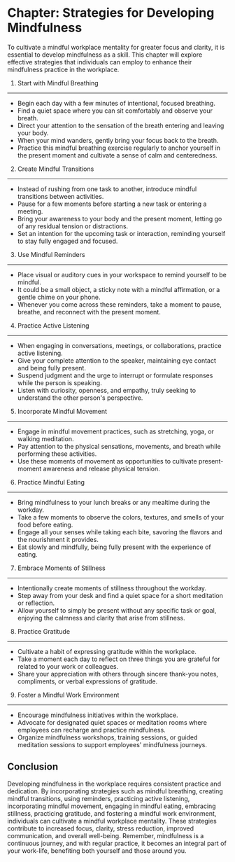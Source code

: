 Chapter: Strategies for Developing Mindfulness
==============================================

To cultivate a mindful workplace mentality for greater focus and clarity, it is essential to develop mindfulness as a skill. This chapter will explore effective strategies that individuals can employ to enhance their mindfulness practice in the workplace.

1. Start with Mindful Breathing
-------------------------------

* Begin each day with a few minutes of intentional, focused breathing.
* Find a quiet space where you can sit comfortably and observe your breath.
* Direct your attention to the sensation of the breath entering and leaving your body.
* When your mind wanders, gently bring your focus back to the breath.
* Practice this mindful breathing exercise regularly to anchor yourself in the present moment and cultivate a sense of calm and centeredness.

2. Create Mindful Transitions
-----------------------------

* Instead of rushing from one task to another, introduce mindful transitions between activities.
* Pause for a few moments before starting a new task or entering a meeting.
* Bring your awareness to your body and the present moment, letting go of any residual tension or distractions.
* Set an intention for the upcoming task or interaction, reminding yourself to stay fully engaged and focused.

3. Use Mindful Reminders
------------------------

* Place visual or auditory cues in your workspace to remind yourself to be mindful.
* It could be a small object, a sticky note with a mindful affirmation, or a gentle chime on your phone.
* Whenever you come across these reminders, take a moment to pause, breathe, and reconnect with the present moment.

4. Practice Active Listening
----------------------------

* When engaging in conversations, meetings, or collaborations, practice active listening.
* Give your complete attention to the speaker, maintaining eye contact and being fully present.
* Suspend judgment and the urge to interrupt or formulate responses while the person is speaking.
* Listen with curiosity, openness, and empathy, truly seeking to understand the other person's perspective.

5. Incorporate Mindful Movement
-------------------------------

* Engage in mindful movement practices, such as stretching, yoga, or walking meditation.
* Pay attention to the physical sensations, movements, and breath while performing these activities.
* Use these moments of movement as opportunities to cultivate present-moment awareness and release physical tension.

6. Practice Mindful Eating
--------------------------

* Bring mindfulness to your lunch breaks or any mealtime during the workday.
* Take a few moments to observe the colors, textures, and smells of your food before eating.
* Engage all your senses while taking each bite, savoring the flavors and the nourishment it provides.
* Eat slowly and mindfully, being fully present with the experience of eating.

7. Embrace Moments of Stillness
-------------------------------

* Intentionally create moments of stillness throughout the workday.
* Step away from your desk and find a quiet space for a short meditation or reflection.
* Allow yourself to simply be present without any specific task or goal, enjoying the calmness and clarity that arise from stillness.

8. Practice Gratitude
---------------------

* Cultivate a habit of expressing gratitude within the workplace.
* Take a moment each day to reflect on three things you are grateful for related to your work or colleagues.
* Share your appreciation with others through sincere thank-you notes, compliments, or verbal expressions of gratitude.

9. Foster a Mindful Work Environment
------------------------------------

* Encourage mindfulness initiatives within the workplace.
* Advocate for designated quiet spaces or meditation rooms where employees can recharge and practice mindfulness.
* Organize mindfulness workshops, training sessions, or guided meditation sessions to support employees' mindfulness journeys.

Conclusion
----------

Developing mindfulness in the workplace requires consistent practice and dedication. By incorporating strategies such as mindful breathing, creating mindful transitions, using reminders, practicing active listening, incorporating mindful movement, engaging in mindful eating, embracing stillness, practicing gratitude, and fostering a mindful work environment, individuals can cultivate a mindful workplace mentality. These strategies contribute to increased focus, clarity, stress reduction, improved communication, and overall well-being. Remember, mindfulness is a continuous journey, and with regular practice, it becomes an integral part of your work-life, benefiting both yourself and those around you.
